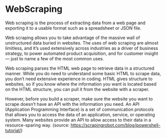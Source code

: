 # WebScraping
Web scraping is the process of extracting data from a web page and exporting it to a usable format such as a spreadsheet or JSON file. 

Web scraping allows you to take advantage of the massive wall of unstructured data buried in websites. The uses of web scraping are almost limitless, and it’s used extensively across industries as a driver of business strategy, to power automated product acquisition, and for customer insight — just to name a few of the most common uses.

Web scraping parses the HTML web page to retrieve data in a structured manner. While you do need to understand some basic HTML to scrape data, you don’t need extensive experience in coding. HTML gives structure to websites, so if you know where the information you want is located based on the HTML structure, you can pull it from the website with a scraper.

However, before you build a scraper, make sure the website you want to scrape doesn’t have an API with the information you need. An API (Application Programming Interface) is a set of communication protocols that allows you to access the data of an application, service, or operating system. Many websites provide an API to allow access to their data in a resource-sparing way. (source: https://scrapingrobot.com/blog/powershell-tutorial/)
